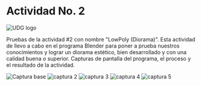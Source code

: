 # Actividad No. 2

![UDG logo](https://github.com/EthanZash/Simulacion_por_computadora_EthanZashuvath/assets/71675192/3bf298d7-b356-4cc5-979f-c883056c5c13)

Pruebas de la actividad #2 con nombre "LowPoly (Diorama)". Esta actividad de llevo a cabo en el programa Blender para poner a prueba nuestros conocimientos y lograr un diorama estético, bien desarrollado y con una calidad buena o superior.
Capturas de pantalla del programa, el proceso y el resultado de la actividad.


![Captura base](https://github.com/EthanZash/Simulacion_por_computadora_EthanZashuvath/assets/71675192/bcdbfaa7-b6f5-42b6-941e-a91106c1eb79)
![captura 2](https://github.com/EthanZash/Simulacion_por_computadora_EthanZashuvath/assets/71675192/9b092885-ba81-440c-b60e-42d7122b1f89)
![captura 3](https://github.com/EthanZash/Simulacion_por_computadora_EthanZashuvath/assets/71675192/107c391f-4c96-4326-8bef-4907fa4139c4)
![captura 4](https://github.com/EthanZash/Simulacion_por_computadora_EthanZashuvath/assets/71675192/d3809baa-8457-416d-a75e-6b9f198e7e9b)
![captura 5](https://github.com/EthanZash/Simulacion_por_computadora_EthanZashuvath/assets/71675192/8fce8130-15e9-4c8e-8463-16e2720495ae)
